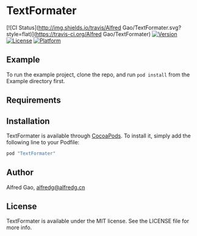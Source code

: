 # TextFormater

[![CI Status](http://img.shields.io/travis/Alfred Gao/TextFormater.svg?style=flat)](https://travis-ci.org/Alfred Gao/TextFormater)
[![Version](https://img.shields.io/cocoapods/v/TextFormater.svg?style=flat)](http://cocoapods.org/pods/TextFormater)
[![License](https://img.shields.io/cocoapods/l/TextFormater.svg?style=flat)](http://cocoapods.org/pods/TextFormater)
[![Platform](https://img.shields.io/cocoapods/p/TextFormater.svg?style=flat)](http://cocoapods.org/pods/TextFormater)

## Example

To run the example project, clone the repo, and run `pod install` from the Example directory first.

## Requirements

## Installation

TextFormater is available through [CocoaPods](http://cocoapods.org). To install
it, simply add the following line to your Podfile:

```ruby
pod "TextFormater"
```

## Author

Alfred Gao, alfredg@alfredg.cn

## License

TextFormater is available under the MIT license. See the LICENSE file for more info.
